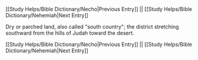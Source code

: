 [[Study Helps/Bible Dictionary/Necho|Previous Entry]]  ||  [[Study Helps/Bible Dictionary/Nehemiah|Next Entry]]

 Dry or parched land, also called "south country"; the district stretching southward from the hills of Judah toward the desert.

[[Study Helps/Bible Dictionary/Necho|Previous Entry]]  ||  [[Study Helps/Bible Dictionary/Nehemiah|Next Entry]]